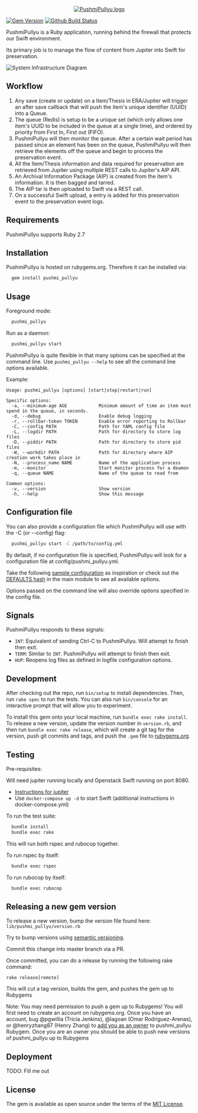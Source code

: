 <p align="center">
  <a href="https://github.com/ualbertalib/pushmi_pullyu/">
    <img src="docs/images/pushmi-pullyu.png" alt="PushmiPullyu logo">
  </a>
</p>

[![Gem Version](https://badge.fury.io/rb/pushmi_pullyu.svg)](https://rubygems.org/gems/pushmi_pullyu)
[![Github Build Status](https://github.com/ualbertalib/pushmi_pullyu/workflows/CI/badge.svg)](https://github.com/ualbertalib/pushmi_pullyu/actions)

PushmiPullyu is a Ruby application, running behind the firewall that protects our Swift environment.

Its primary job is to manage the flow of content from Jupiter into Swift for preservation.

![System Infrastructure Diagram](docs/images/system-infrastructure-diagram.png)

## Workflow

1.  Any save (create or update) on a Item/Thesis in ERA/Jupiter will trigger an after save callback that will push the item's unique identifier (UUID) into a Queue.
2. The queue (Redis) is setup to be a unique set (which only allows one item's UUID to be included in the queue at a single time), and ordered by priority from First In, First out (FIFO).
3. PushmiPullyu will then monitor the queue. After a certain wait period has passed since an element has been on the queue, PushmiPullyu will then retrieve the elements off the queue and begin to process the preservation event.
4. All the Item/Thesis information and data required for preservation are retrieved from Jupiter using multiple REST calls to Jupiter's AIP API.
5. An Archival Information Package (AIP) is created from the item's information. It is then bagged and tarred.
6. The AIP tar is then uploaded to Swift via a REST call.
7. On a successful Swift upload, a entry is added for this preservation event to the preservation event logs.


## Requirements

PushmiPullyu supports Ruby 2.7

## Installation

PushmiPullyu is hosted on rubygems.org. Therefore it can be installed via:

```bash
  gem install pushmi_pullyu
```

## Usage

Foreground mode:
```bash
  pushmi_pullyu
```

Run as a daemon:
```bash
  pushmi_pullyu start
```

PushmiPullyu is quite flexible in that many options can be specified at the command line.
Use `pushmi_pullyu --help` to see all the command line options available.

Example:

```
Usage: pushmi_pullyu [options] [start|stop|restart|run]

Specific options:
  -a, --minimum-age AGE            Minimum amount of time an item must spend in the queue, in seconds.
  -d, --debug                      Enable debug logging
  -r, --rollbar-token TOKEN        Enable error reporting to Rollbar
  -C, --config PATH                Path for YAML config file
  -L, --logdir PATH                Path for directory to store log files
  -D, --piddir PATH                Path for directory to store pid files
  -W, --workdir PATH               Path for directory where AIP creation work takes place in
  -N, --process_name NAME          Name of the application process
  -m, --monitor                    Start monitor process for a deamon
  -q, --queue NAME                 Name of the queue to read from

Common options:
  -v, --version                    Show version
  -h, --help                       Show this message
```

## Configuration file

You can also provide a configuration file which PushmiPullyu will use with the -C (or --config) flag:

```bash
  pushmi_pullyu start -C /path/to/config.yml
```

By default, if no configuration file is specified, PushmiPullyu will look for a configuration file at config/pushmi_pullyu.yml.

Take the following [sample configuration](https://github.com/ualbertalib/pushmi_pullyu/blob/master/examples/pushmi_pullyu.yml) as inspiration or check out the [DEFAULTS hash](https://github.com/ualbertalib/pushmi_pullyu/blob/master/lib/pushmi_pullyu.rb) in the main module to see all available options.

Options passed on the command line will also override options specified in the config file.

## Signals

PushmiPullyu responds to these signals:

* `INT`: Equivalent of sending Ctrl-C to PushmiPullyu. Will attempt to finish then exit.
* `TERM`: Similar to `INT`. PushmiPullyu will attempt to finish then exit.
* `HUP`: Reopens log files as defined in logfile configuration options.

## Development

After checking out the repo, run `bin/setup` to install dependencies. Then, run `rake spec` to run the tests. You can also run `bin/console` for an interactive prompt that will allow you to experiment.

To install this gem onto your local machine, run `bundle exec rake install`. To release a new version, update the version number in `version.rb`, and then run `bundle exec rake release`, which will create a git tag for the version, push git commits and tags, and push the `.gem` file to [rubygems.org](https://rubygems.org).

## Testing

Pre-requisites:

Will need jupiter running locally and Openstack Swift running on port 8080.
- [Instructions for jupiter](https://github.com/ualbertalib/jupiter#docker)
- Use `docker-compose up -d` to start Swift (additional instructions in docker-compose.yml)

To run the test suite:

```bash
  bundle install
  bundle exec rake
```

This will run both rspec and rubocop together.

To run rspec by itself:

```bash
  bundle exec rspec
```
To run rubocop by itself:

```bash
  bundle exec rubocop
```
## Releasing a new gem version

To release a new version, bump the version file found here: `lib/pushmi_pullyu/version.rb`

Try to bump versions using [semantic versioning](http://semver.org/).

Commit this change into master branch via a PR.

Once committed, you can do a release by running the following rake command:

`rake release[remote]`

This will cut a tag version, builds the gem, and pushes the gem up to Rubygems

Note: You may need permission to push a gem up to Rubygems!
You will first need to create an account on rubygems.org.
Once you have an account, bug @pgwillia (Tricia Jenkins), @lagoan (Omar Rodriguez-Arenas), or @henryzhang87 (Henry Zhang) to [add you as an owner](http://guides.rubygems.org/command-reference/#gem-owner) to pushmi_pullyu Rubygem. Once you are an owner you should be able to push new versions of pushmi_pullyu up to Rubygems

## Deployment

TODO: Fill me out

## License

The gem is available as open source under the terms of the [MIT License](http://opensource.org/licenses/MIT).

